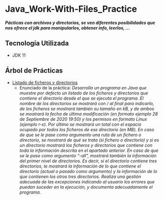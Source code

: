# Java_Work-With-Files_Practice

***Pácticas con archivos y directorios, se ven diferentes posibilidades que nos ofrece el jdk para manipularlos, obtener info, leerlos, ...***

## Tecnología Utilizada

- JDK 11

## Árbol de Prácticas

- <a href="https://github.com/Javi3Code/Java_Work-With-Files_Practice/tree/master/src/com/jeycode/listoffilesanddirectories">Listado de ficheros y directorios</a>
  - Enunciado de la práctica: *Desarrolla un programa en Java que muestre por defecto un listado de los ficheros y directorios que contiene el directorio desde el que se ejecuta el programa. El nombre de los directorios se mostrará con / al final para indicarlo, de los ficheros se mostrará también su tamaño en kB, y de ambos se mostrará la fecha de última modificación (en formato ejemplo 28 de Septiembre de 2020 19:50) y los permisos en formato Linux (ejemplo r-x). Por último se mostrará un total con el espacio ocupado por todos los ficheros de ese directorio (en MB).
En caso de que se le pase como argumento una ruta de un fichero o directorio, se mostrará de qué se trata (si fichero o directorio) y si es un directorio mostrará los ficheros y directorios que contiene con toda la información descrita en el apartado anterior.
En caso de que se le pase como argumento “-all”, mostrará también la información del primer nivel de directorios. Es decir, si el directorio contiene tres directorios, te mostrará la información de lo que contiene el directorio (actual o pasado como argumento) y la información de lo que contienen los otros tres directorios.
Realiza una gestión adecuada de las excepciones indicando al usuario los errores que puedan suceder en la ejecución, y documenta adecuadamente el programa.*

